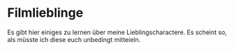 # Filmlieblinge

Es gibt hier einiges zu lernen über meine Lieblingscharactere. 
Es scheint so, als müsste ich diese euch unbedingt mitteieln.
